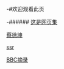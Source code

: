 -#欢迎观看此页

-######  [这是网页集](http://tools.bugscaner.com/google/)

  [蔡徐坤](https://www.lightcolour.cn/cxk-ball-hitplane/)
  
  [ssr](https://www.quchao.net/ShadowsocksR.html)
  
  [BBC摘录](https://github.com/yigekuyou/yigekuyou.gitHub.io/blob/master/%E8%82%BA%E7%82%8E%E7%96%AB%E6%83%85%EF%BC%9A%E4%BB%8E%E5%8D%8E%E7%9B%9B%E9%A1%BF%E8%BE%97%E8%BD%AC%E9%A3%9E%E5%88%B0%E4%B8%8A%E6%B5%B7%EF%BC%8C%E6%88%91%E6%B2%A1%E8%83%BD%E5%90%83%E5%88%B0%E7%88%B6%E6%AF%8D%E5%87%86%E5%A4%87%E7%9A%84%E6%AC%A2%E8%BF%8E%E8%9B%8B%E7%B3%95%20-%20BBC%20News%20%E4%B8%AD%E6%96%87)
  


